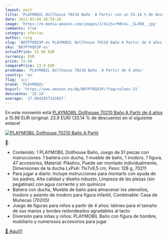```yaml
---
layout: post
title: 'PLAYMOBIL Dollhouse 70210 Baño  A Partir con un 33.14 % de descuento'
date: 2021-03-09 16:59:26
image: 'https://m.media-amazon.com/images/I/41zSvrMAtoL._SL400_.jpg'
comments: true
category: ofertas
author: ring
slug: 'B07P7KQX3P-es PLAYMOBIL Dollhouse 70210 Baño A Partir de 4 años'
sku: 'B07P7KQX3P-es'
actualPrice: 15.98 EUR
currency: EUR
price: 15.98
comparePrice: 23.9 EUR
prodname: 'PLAYMOBIL Dollhouse 70210 Baño  A Partir de 4 años'
country: 'es'
flag: '🇪🇸'
brand: 'PLAYMOBIL'
buyurl: 'https://www.amazon.es/dp/B07P7KQX3P/?tag=tolees-21'
descuento: '33.14'
average: '17.8042857142857'
---
```


En este momento está [PLAYMOBIL Dollhouse 70210 Baño  A Partir de 4 años](https://www.amazon.es/dp/B07P7KQX3P/?tag=tolees-21) a 15.98 EUR (original: 23.9 EUR) (33.14 %  de descuento) en el siguiente enlace!

[![PLAYMOBIL Dollhouse 70210 Baño  A Partir](https://m.media-amazon.com/images/I/41zSvrMAtoL._SL400_.jpg)](https://www.amazon.es/dp/B07P7KQX3P/?tag=tolees-21)

🔎:

- Contenido: 1 PLAYMOBIL Dollhouse Baño, Juego de 51 piezas con instrucciones: 1 bañera con ducha, 1 mueble de baño, 1 inodoro, 1 figura, 47 accesorios, Material: Plástico, Puede ser montado individualmente, Dimensiones de la ducha LxPxA: 11x7x9,5 cm, Peso: 128 g, 70211
- Para jugar a diario: Incluye instrucciones para montarlo con ayuda de los padres, Alta calidad y diseño robusto, Limpieza de las piezas (sin pegatinas) con agua corriente y sin químicos
- Bañera con ducha, Mueble de baño para almacenar los utensilios, Inodoro y asiento de inodoro para figura infantil, Combinable: Casa de Muñecas (70205)
- Juego de figuras para niños a partir de 4 años: Idóneo para el tamaño de sus manos y bordes redondeados agradables al tacto
- Diversión para niñas y niños: PLAYMOBIL Baño con figura de hombre, mobiliario y numerosos accesorios para jugar

[🛒 Aquí!!!](https://www.amazon.es/dp/B07P7KQX3P/?tag=tolees-21)
